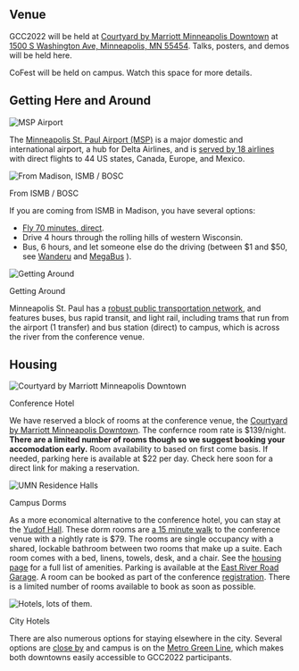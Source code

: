 <slot name="/events/gcc2022/header" />

## Venue

GCC2022 will be held at [Courtyard by Marriott Minneapolis Downtown](https://www.marriott.com/hotels/travel/mspdc-courtyard-minneapolis-downtown/) at [1500 S Washington Ave, Minneapolis, MN 55454](https://goo.gl/maps/4RZ77aYGK31e2MZy6). Talks, posters, and demos will be held here.

CoFest will be held on campus. Watch this space for more details.

## Getting Here and Around

<div class="card-deck">
  <!-- By Air-->
  <div class="card" style="min-width: 25%; max-width: 40rem;">
    <img src="/images/events/gcc2022/travel/msp-logo.svg" class="card-img-top" alt="MSP Airport" />

The [Minneapolis St. Paul Airport (MSP)](https://www.mspairport.com/) is a major domestic and international airport, a hub for Delta Airlines, and is [served by 18 airlines](https://www.mspairport.com/flights-airlines/direct-route-map) with direct flights to 44 US states, Canada, Europe, and Mexico.
  </div>

  <!-- From ISMB / BOSC -->
  <div class="card" style="min-width: 25%; max-width: 40rem;">
    <img src="/images/events/gcc2022/travel/map-drive.png" class="card-img-top" alt="From Madison, ISMB / BOSC" />
    <div class="card-header">
      <p class="card-title"> From ISMB / BOSC </p>
    </div>
<p>If you are coming from ISMB in Madison, you have several options:</p>
<ul>
<li><a href="https://www.kayak.com/flights/MSN-MSP/2022-07-15?sort=bestflight_a">Fly 70 minutes, direct</a>.</li>
<li>Drive 4 hours through the rolling hills of western Wisconsin.</li>
<li>Bus, 6 hours, and let someone else do the driving (between $1 and $50, see <a href="https://www.wanderu.com/en-us/depart/Madison%2C WI%2C USA/Minneapolis%2C MN%2C USA/2022-07-15/">Wanderu</a> and <a href="https://us.megabus.com/route-guides/madison-to-minneapolis-bus">MegaBus</a> ).</li>
</ul>
  </div>

  <!-- Getting Around -->
  <div class="card" style="min-width: 25%; max-width: 40rem;">
    <img src="/images/events/gcc2022/travel/transit.png" class="card-img-top" alt="Getting Around" />
    <div class="card-header">
      <p class="card-title"> Getting Around </p>
    </div>

Minneapolis St. Paul has a [robust public transportation network](https://www.metrotransit.org/), and features buses, bus rapid transit, and light rail, including trams that run from the airport (1 transfer) and bus station (direct) to campus, which is across the river from the conference venue.
  </div>
</div>

## Housing
<!-- Conference hotel -->
<div class="card-deck">
  <div class="card" style="min-width: 25%; max-width: 40rem;">
    <img src="/images/events/gcc2022/travel/hotel.png" class="card-img-top" alt="Courtyard by Marriott Minneapolis Downtown" />
    <div class="card-header">
      <p class="card-title">Conference Hotel</p>
    </div>

We have reserved a block of rooms at the conference venue, the [Courtyard by Marriott Minneapolis Downtown](https://www.marriott.com/hotels/travel/mspdc-courtyard-minneapolis-downtown/). The confernce room rate is $139/night. **There are a limited number of rooms though so we suggest booking your accomodation early.** Room availability to based on first come basis. If needed, parking here is available at $22 per day. Check here soon for a direct link for making a reservation.
  </div>

  <!-- On Campus-->
  <div class="card" style="min-width: 25%; max-width: 40rem;">
    <img src="/images/events/gcc2022/travel/dorms.jpg" class="card-img-top" alt="UMN Residence Halls" />
    <div class="card-header">
      <p class="card-title">Campus Dorms</p>
    </div>

As a more economical alternative to the conference hotel, you can stay at the [Yudof Hall](https://housing.umn.edu/yudof).  These dorm rooms are [a 15 minute walk](https://goo.gl/maps/mCQwDNNWGP8AzCrT9) to the conference venue with a nightly rate is $79. The rooms are single occupancy with a shared, lockable bathroom between two rooms that make up a suite. Each room comes with a bed, linens, towels, desk, and a chair. See the [housing page](https://uces.umn.edu/stay/amenities#) for a full list of amenities. Parking is available at the [East River Road Garage](https://pts.umn.edu/Park/Public-Visitor-Parking/Visitor-Public-Parking). A room can be booked as part of the conference [registration](https://learning.umn.edu/portal/events/reg/participantTypeSelection.do?method=load&entityId=32741188). There is a limited number of rooms available to book as soon as possible.
  </div>

  <!-- Hotels-->
  <div class="card" style="min-width: 25%; max-width: 40rem;">
    <img src="/images/events/gcc2022/travel/hotels.png" class="card-img-top" alt="Hotels, lots of them." />
    <div class="card-header">
      <p class="card-title">City Hotels</p>
    </div>

There are also numerous options for staying elsewhere in the city.  Several options are [close by](https://bit.ly/3BRjs9J) and campus is on the [Metro Green Line](https://www.metrotransit.org/metro-green-line), which makes both downtowns easily accessible to GCC2022 participants.
  </div>
</div>
